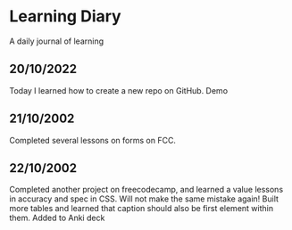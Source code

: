 # Learning Diary
A daily journal of learning

## 20/10/2022

Today I learned how to create a new repo on GitHub. Demo

## 21/10/2002

Completed several lessons on forms on FCC.

## 22/10/2002

Completed another project on freecodecamp, and learned a value lessons in accuracy and spec in CSS. Will not make the same mistake again! Built more tables and learned that caption should also be first element within them. Added to Anki deck
